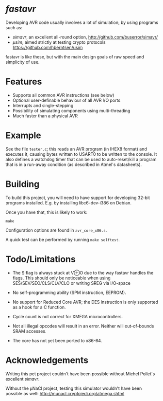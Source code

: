 *fastavr*
=======

Developing AVR code usually involves a lot of simulation, by using programs such as:

* _simavr_, an excellent all-round option, http://github.com/buserror/simavr/
* _μsim_, aimed strictly at testing crypto protocols https://github.com/hberntsen/usim
  
fastavr is like these, but with the main design goals of raw speed and simplicity of use.

Features
=========

* Supports all common AVR instructions (see below)
* Optional user-definable behaviour of all AVR I/O ports
* Interrupts and single-stepping
* Possibility of simulating components using multi-threading
* Much faster than a physical AVR

Example
=======

See the file `tester.c`; this reads an AVR program (in IHEX8 format) and executes it, causing bytes written to
USART0 to be written to the console. It also defines a watchdog timer that can be used to auto-reset/kill a program
that is in a run-away condition (as described in Atmel's datasheets).

Building
========

To build this project, you will need to have support for developing 32-bit programs installed. E.g. by installing libc6-dev-i386 on Debian.

Once you have that, this is likely to work:
```
make
```

Configuration options are found in `avr_core_x86.s`.

A quick test can be performed by running `make selftest`.

Todo/Limitations
====
* The S flag is always stuck at V⊕O due to the way fastavr handles
the flags. This should only be noticeable when using SES/SEV/SEO/CLS/CLV/CLO
or writing SREG via I/O-space

* No self-programming ability (SPM instruction, EEPROM).

* No support for Reduced Core AVR; the DES instruction is only supported
  as a hook for a C function.
  
* Cycle count is not correct for XMEGA microcontrollers.

* Not all illegal opcodes will result in an error. Neither will out-of-bounds SRAM accesses.

* The core has not yet been ported to x86-64.

Acknowledgements
================

Writing this pet project couldn't have been possible without Michel Pollet's excellent _simavr_. 

Without the μNaCl project, testing this simulator wouldn't have been possible as well:
http://munacl.cryptojedi.org/atmega.shtml
